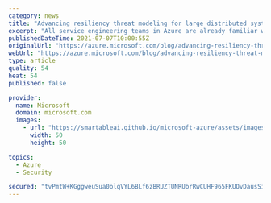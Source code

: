 ```yaml
---
category: news
title: "Advancing resiliency threat modeling for large distributed systems"
excerpt: "All service engineering teams in Azure are already familiar with postmortems as a tool for better understanding what went wrong, how it went wrong, and the customer impact of the related outage. For today’s post in our Advancing Reliability blog series, we share insights into our journey as we work towards"
publishedDateTime: 2021-07-07T10:00:55Z
originalUrl: "https://azure.microsoft.com/blog/advancing-resiliency-threat-modeling-for-large-distributed-systems/"
webUrl: "https://azure.microsoft.com/blog/advancing-resiliency-threat-modeling-for-large-distributed-systems/"
type: article
quality: 54
heat: 54
published: false

provider:
  name: Microsoft
  domain: microsoft.com
  images:
    - url: "https://smartableai.github.io/microsoft-azure/assets/images/organizations/microsoft.com-50x50.jpg"
      width: 50
      height: 50

topics:
  - Azure
  - Security

secured: "tvPmtW+KGggweuSua0olqVYL6BLf6zBRUZTUNRUbrRwCUHF965FKUOvDausSigRiXmzJnz2gnuQyvyqbdeYb0VQaiFN6ePpYxvk9q/xhQpcKyiDacsbbr/xiW4q2KFgxz3SezYwi9E7Yqim1gRix0SiDXCxEcLeodFKmPRu9Yl8hghMMXzRmV4K3i55CB7uGqQVKblXTQI/dcKnd/ejaERZUyC/lZN6JIOC0eaibKKzNwCskoVNFZTVOAV6MT8uAYsYPuQnbHhGWCgG/4WFcGUf3MYv+UWupYyHqJmmfDcrCjps8eGW1qKKnoTsvGBzBss1lX1xTrJjAaa3EEMf4UDhmgUsbXTR3e/okQEc30AA=;dd/bu+LsPHFwx9478pM6Ug=="
---
```


